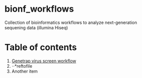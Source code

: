 bionf_workflows
===============

Collection of bioinformatics workflows to analyze next-generation sequening data (illumina Hiseq)


Table of contents
=================

1. [Genetrap virus screen workflow](doc/gtvs_workflow.md)
1. ⋅⋅*reftofile
2. Another item

